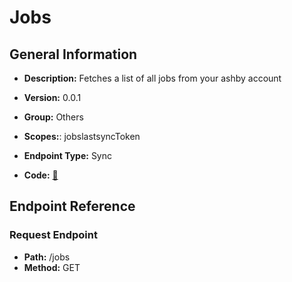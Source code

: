 # Jobs

## General Information

- **Description:** Fetches a list of all jobs from your ashby account

- **Version:** 0.0.1
- **Group:** Others
- **Scopes:**: jobslastsyncToken
- **Endpoint Type:** Sync
- **Code:** [🔗](https://github.com/NangoHQ/integration-templates/tree/main/integrations/ashby/syncs/jobs.ts)

## Endpoint Reference

### Request Endpoint

- **Path:** /jobs
- **Method:** GET
